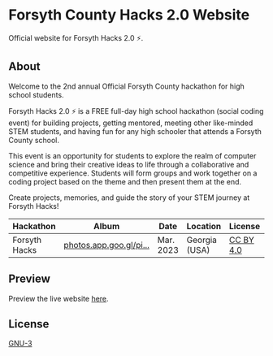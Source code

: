 # Forsyth County Hacks 2.0 Website 

Official website for Forsyth Hacks 2.0 ⚡.

## About
Welcome to the 2nd annual Official Forsyth County hackathon for high school students.

Forsyth Hacks 2.0 ⚡ is a FREE full-day high school hackathon (social coding event) for building projects, getting mentored, meeting other like-minded STEM students, and having fun for any high schooler that attends a Forsyth County school.

This event is an opportunity for students to explore the realm of computer science and bring their creative ideas to life through a collaborative and competitive experience. Students will form groups and work together on a coding project based on the theme and then present them at the end. 

Create projects, memories, and guide the story of your STEM journey at Forsyth Hacks!

| Hackathon | Album  | Date  | Location | License | Contact |
| --- | --- | --- | --- | --- | --- |
| Forsyth Hacks | [photos.app.goo.gl/pi...](https://photos.app.goo.gl/piCyiv9YJxfyKUWj8) | Mar. 2023 | Georgia (USA) | [CC BY 4.0](https://creativecommons.org/licenses/by/4.0/) | [@sahitid](https://github.com/sahitid) |

## Preview
Preview the live website [here](https://forsythhacks.dev/).

## License

[GNU-3](https://choosealicense.com/licenses/gpl-3.0/)
